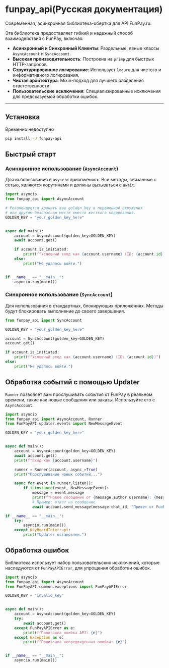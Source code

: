 # funpay_api(Русская документация)

Современная, асинхронная библиотека-обертка для API FunPay.ru.

Эта библиотека предоставляет гибкий и надежный способ взаимодействия с FunPay, включая:
- **Асинхронный и Синхронный Клиенты**: Раздельные, явные классы `AsyncAccount` и `SyncAccount`.
- **Высокая производительность**: Построена на `primp` для быстрых HTTP-запросов.
- **Структурированное логирование**: Использует `loguru` для чистого и информативного логирования.
- **Чистая архитектура**: Mixin-подход для лучшего разделения ответственности.
- **Пользовательские исключения**: Специализированные исключения для предсказуемой обработки ошибок.

---

## Установка

Временно недоступно

```bash
pip install -U funpay-api
```

## Быстрый старт

### Асинхронное использование (`AsyncAccount`)

Для использования в `asyncio` приложениях. Все методы, связанные с сетью, являются корутинами и должны вызываться с `await`.

```python
import asyncio
from funpay_api import AsyncAccount

# Рекомендуется хранить ваш golden_key в переменной окружения
# или другом безопасном месте вместо жесткого кодирования.
GOLDEN_KEY = "your_golden_key_here"


async def main():
    account = AsyncAccount(golden_key=GOLDEN_KEY)
    await account.get()

    if account.is_initiated:
        print(f"Успешный вход как {account.username} (ID: {account.id})")
    else:
        print("Не удалось войти.")


if __name__ == "__main__":
    asyncio.run(main())
```

### Синхронное использование (`SyncAccount`)

Для использования в стандартных, блокирующих приложениях. Методы будут блокировать выполнение до своего завершения.

```python
from funpay_api import SyncAccount

GOLDEN_KEY = "your_golden_key_here"

account = SyncAccount(golden_key=GOLDEN_KEY)
account.get()

if account.is_initiated:
    print(f"Успешный вход как {account.username} (ID: {account.id})")
else:
    print("Не удалось войти.")
```

## Обработка событий с помощью Updater

`Runner` позволяет вам прослушивать события от FunPay в реальном времени, такие как новые сообщения или заказы. Используйте его с `AsyncAccount`.

```python
import asyncio
from funpay_api import AsyncAccount, Runner
from FunPayAPI.updater.events import NewMessageEvent

GOLDEN_KEY = "your_golden_key_here"


async def main():
    account = AsyncAccount(golden_key=GOLDEN_KEY)
    await account.get()
    print(f"Вход как {account.username}")

    runner = Runner(account, async_=True)
    print("Прослушивание новых событий...")

    async for event in runner.listen():
        if isinstance(event, NewMessageEvent):
            message = event.message
            print(f"Новое сообщение от {message.author.username}: {message.text}")
            # Пример: ответ на сообщение
            await account.send_message(message.chat_id, "Привет от FunPayAPI!")

if __name__ == "__main__":
    try:
        asyncio.run(main())
    except KeyboardInterrupt:
        print("Updater остановлен.")
```

## Обработка ошибок

Библиотека использует набор пользовательских исключений, которые наследуются от `FunPayAPIError`, для упрощения обработки ошибок.

```python
import asyncio
from funpay_api import AsyncAccount
from FunPayAPI.common.exceptions import FunPayAPIError

GOLDEN_KEY = "invalid_key"


async def main():
    account = AsyncAccount(golden_key=GOLDEN_KEY)
    try:
        await account.get()
    except FunPayAPIError as e:
        print(f"Произошла ошибка API: {e}")
    except Exception as e:
        print(f"Произошла непредвиденная ошибка: {e}")


if __name__ == "__main__":
    asyncio.run(main())
```
